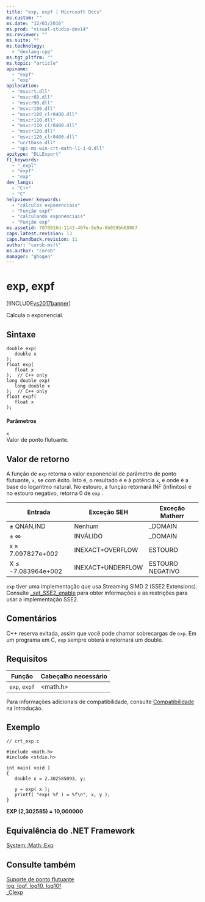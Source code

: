 ```yaml
---
title: "exp, expf | Microsoft Docs"
ms.custom: ""
ms.date: "12/03/2016"
ms.prod: "visual-studio-dev14"
ms.reviewer: ""
ms.suite: ""
ms.technology: 
  - "devlang-cpp"
ms.tgt_pltfrm: ""
ms.topic: "article"
apiname: 
  - "expf"
  - "exp"
apilocation: 
  - "msvcrt.dll"
  - "msvcr80.dll"
  - "msvcr90.dll"
  - "msvcr100.dll"
  - "msvcr100_clr0400.dll"
  - "msvcr110.dll"
  - "msvcr110_clr0400.dll"
  - "msvcr120.dll"
  - "msvcr120_clr0400.dll"
  - "ucrtbase.dll"
  - "api-ms-win-crt-math-l1-1-0.dll"
apitype: "DLLExport"
f1_keywords: 
  - "_expl"
  - "expf"
  - "exp"
dev_langs: 
  - "C++"
  - "C"
helpviewer_keywords: 
  - "cálculos exponenciais"
  - "Função expf"
  - "calculando exponenciais"
  - "Função exp"
ms.assetid: 7070016d-1143-407e-9e9a-6b059bb88867
caps.latest.revision: 13
caps.handback.revision: 11
author: "corob-msft"
ms.author: "corob"
manager: "ghogen"
---
```

# exp, expf
[!INCLUDE[vs2017banner](../../assembler/inline/includes/vs2017banner.md)]

Calcula o exponencial.  
  
## Sintaxe  
  
```  
double exp(   
   double x  
);  
float exp(  
   float x  
);  // C++ only  
long double exp(  
   long double x  
);  // C++ only  
float expf(   
   float x  
);  
```  
  
#### Parâmetros  
 `x`  
 Valor de ponto flutuante.  
  
## Valor de retorno  
 A função de `exp` retorna o valor exponencial de parâmetro de ponto flutuante, `x`, se com êxito.  Isto é, o resultado é e à potência `x`, e onde é a base do logaritmo natural.  No estouro, a função retornará INF \(infinitos\) e no estouro negativo, retorna 0 de `exp` .  
  
|Entrada|Exceção SEH|Exceção Matherr|  
|-------------|-----------------|---------------------|  
|± QNAN,IND|Nenhum|\_DOMAIN|  
|± ∞|INVÁLIDO|\_DOMAIN|  
|x ≥ 7.097827e\+002|INEXACT\+OVERFLOW|ESTOURO|  
|X ≤ \-7.083964e\+002|INEXACT\+UNDERFLOW|ESTOURO NEGATIVO|  
  
 `exp` tiver uma implementação que usa Streaming SIMD 2 \(SSE2 Extensions\).  Consulte [\_set\_SSE2\_enable](../Topic/_set_SSE2_enable.md) para obter informações e as restrições para usar a implementação SSE2.  
  
## Comentários  
 C\+\+ reserva evitada, assim que você pode chamar sobrecargas de `exp`.  Em um programa em C, `exp` sempre obterá e retornará um double.  
  
## Requisitos  
  
|Função|Cabeçalho necessário|  
|------------|--------------------------|  
|`exp`, `expf`|\<math.h\>|  
  
 Para informações adicionais de compatibilidade, consulte [Compatibilidade](../../c-runtime-library/compatibility.md) na Introdução.  
  
## Exemplo  
  
```  
// crt_exp.c  
  
#include <math.h>  
#include <stdio.h>  
  
int main( void )  
{  
   double x = 2.302585093, y;  
  
   y = exp( x );  
   printf( "exp( %f ) = %f\n", x, y );  
}  
```  
  
  **EXP \(2,302585\) \= 10,000000**   
## Equivalência do .NET Framework  
 [System::Math::Exp](https://msdn.microsoft.com/en-us/library/system.math.exp.aspx)  
  
## Consulte também  
 [Suporte de ponto flutuante](../../c-runtime-library/floating-point-support.md)   
 [log, logf, log10, log10f](../Topic/log,%20logf,%20log10,%20log10f.md)   
 [\_CIexp](../Topic/_CIexp.md)
